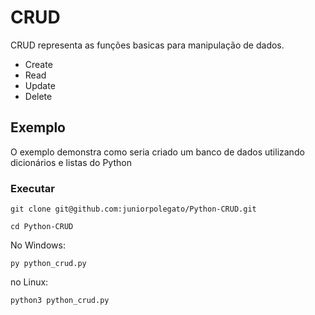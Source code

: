 # CRUD
CRUD representa as funções basicas para manipulação de dados.

- Create
- Read
- Update
- Delete

## Exemplo
O exemplo demonstra como seria criado um banco de dados utilizando dicionários e listas do Python

### Executar
```
git clone git@github.com:juniorpolegato/Python-CRUD.git

cd Python-CRUD
```

No Windows:
```
py python_crud.py
```

no Linux:
```
python3 python_crud.py
```
